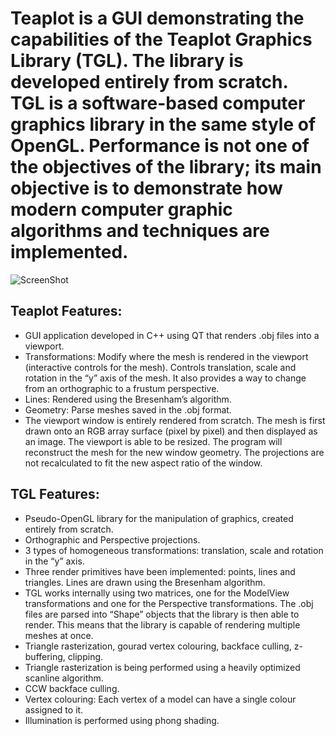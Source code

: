 # Teaplot is a GUI demonstrating the capabilities of the Teaplot Graphics Library (TGL). The library is developed entirely from scratch. TGL is a software-based computer graphics library in the same style of OpenGL. Performance is not one of the objectives of the library; its main objective is to demonstrate how modern computer graphic algorithms and techniques are implemented.

![ScreenShot](http://www.binarycharly.com/site/wp-content/uploads/2012/10/monkey.gif)

## Teaplot Features:

- GUI application developed in C++ using QT that renders .obj files into a viewport.
- Transformations: Modify where the mesh is rendered in the viewport (interactive controls for the mesh). Controls translation, scale and rotation in the “y” axis of the mesh. It also provides a way to change from an orthographic to a frustum perspective.
- Lines: Rendered using the Bresenham’s algorithm.
- Geometry: Parse meshes saved in the .obj format.
- The viewport window is entirely rendered from scratch. The mesh is first drawn onto an RGB array surface (pixel by pixel) and then displayed as an image. The viewport is able to be resized. The program will reconstruct the mesh for the new window geometry. The projections are not recalculated to fit the new aspect ratio of the window.


## TGL Features:

- Pseudo-OpenGL library for the manipulation of graphics, created entirely from scratch.
- Orthographic and Perspective projections.
- 3 types of homogeneous transformations: translation, scale and rotation in the “y” axis.
- Three render primitives have been implemented: points, lines and triangles. Lines are drawn using the Bresenham algorithm.
- TGL works internally using two matrices, one for the ModelView transformations and one for the Perspective transformations. The .obj files are parsed into “Shape” objects that the library is then able to render. This means that the library is capable of rendering multiple meshes at once.
- Triangle rasterization, gourad vertex colouring, backface culling, z-buffering, clipping.
- Triangle rasterization is being performed using a heavily optimized scanline algorithm.
- CCW backface culling.
- Vertex colouring: Each vertex of a model can have a single colour assigned to it.
- Illumination is performed using phong shading.
